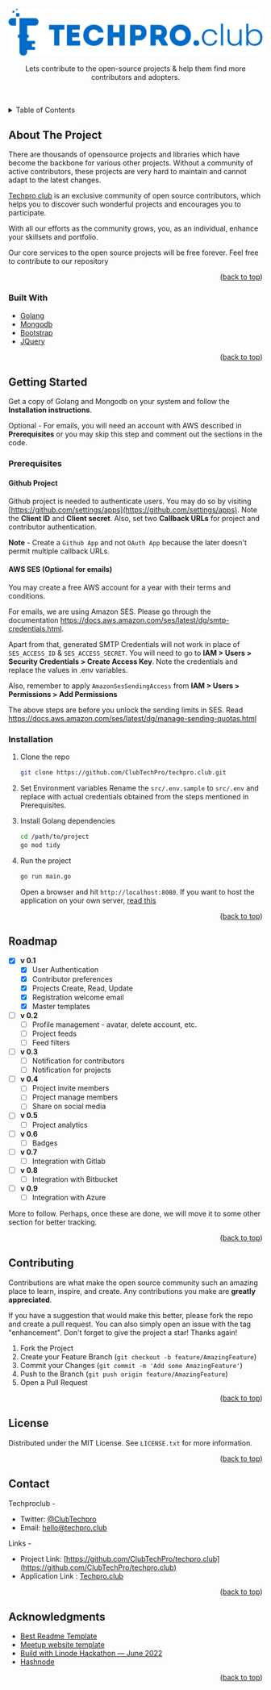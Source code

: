 <div id="top"></div>

<!-- PROJECT LOGO -->
<br />
<div align="center">
  <a href="https://github.com/ClubTechPro/techpro.club">
    <img src="https://github.com/ClubTechPro/techpro.club/blob/master/assets/logos/logo-large.png" alt="Logo" >
  </a>

  <p align="center">
    Lets contribute to the open-source projects & help them find more contributors and adopters.
    <br />
    <br />
    <br />
    
  </p>
</div>

<!-- TABLE OF CONTENTS -->
<details>
  <summary>Table of Contents</summary>
  <ol>
    <li>
      <a href="#about-the-project">About The Project</a>
      <ul>
        <li><a href="#built-with">Built With</a></li>
      </ul>
    </li>
    <li>
      <a href="#getting-started">Getting Started</a>
      <ul>
        <li><a href="#prerequisites">Prerequisites</a></li>
        <li><a href="#installation">Installation</a></li>
      </ul>
    </li>
    <li><a href="#roadmap">Roadmap</a></li>
    <li><a href="#contributing">Contributing</a></li>
    <li><a href="#license">License</a></li>
    <li><a href="#contact">Contact</a></li>
    <li><a href="#acknowledgments">Acknowledgments</a></li>
  </ol>
</details>

<!-- ABOUT THE PROJECT -->

## About The Project

There are thousands of opensource projects and libraries which have become the backbone for various other projects. Without a community of active contributors, these projects are very hard to maintain and cannot adapt to the latest changes.

<a href="https://techpro.club">Techpro club</a> is an exclusive community of open source contributors, which helps you to discover such wonderful projects and encourages you to participate.

With all our efforts as the community grows, you, as an individual, enhance your skillsets and portfolio.

Our core services to the open source projects will be free forever. Feel free to contribute to our repository

<p align="right">(<a href="#top">back to top</a>)</p>

### Built With

-   [Golang](https://go.dev/)
-   [Mongodb](https://www.mongodb.com/)
-   [Bootstrap](https://getbootstrap.com)
-   [JQuery](https://jquery.com)
<!-- -   [AWS SES](https://aws.amazon.com/ses/) -->

<p align="right">(<a href="#top">back to top</a>)</p>

<!-- GETTING STARTED -->

## Getting Started

Get a copy of Golang and Mongodb on your system and follow the **Installation instructions**.

Optional - For emails, you will need an account with AWS described in **Prerequisites** or you may skip this step and comment out the sections in the code.

### Prerequisites

#### Github Project

Github project is needed to authenticate users. You may do so by visiting [https://github.com/settings/apps](https://github.com/settings/apps). Note the **Client ID** and **Client secret**. Also, set two **Callback URLs** for project and contributor authentication.

**Note** - Create a `Github App` and not `OAuth App` because the later doesn't permit multiple callback URLs.

#### AWS SES (Optional for emails)

You may create a free AWS account for a year with their terms and conditions.

For emails, we are using Amazon SES. Please go through the documentation https://docs.aws.amazon.com/ses/latest/dg/smtp-credentials.html.

Apart from that, generated SMTP Credentials will not work in place of `SES_ACCESS_ID` & `SES_ACCESS_SECRET`. You will need to go to **IAM > Users > Security Credentials > Create Access Key**. Note the credentials and replace the values in .env variables.

Also, remember to apply `AmazonSesSendingAccess` from **IAM > Users > Permissions > Add Permissions**

The above steps are before you unlock the sending limits in SES. Read https://docs.aws.amazon.com/ses/latest/dg/manage-sending-quotas.html

### Installation

1. Clone the repo
    ```sh
    git clone https://github.com/ClubTechPro/techpro.club.git
    ```
2. Set Environment variables
   Rename the `src/.env.sample` to `src/.env` and replace with actual credentials obtained from the steps mentioned in Prerequisites.

3. Install Golang dependencies
    ```sh
    cd /path/to/project
    go mod tidy
    ```
4. Run the project
    ```sh
    go run main.go
    ```
    Open a browser and hit `http://localhost:8080`. If you want to host the application on your own server, <a href="hosting.md">read this</a>

<p align="right">(<a href="#top">back to top</a>)</p>

<!-- USAGE EXAMPLES -->

<!-- ROADMAP -->

## Roadmap

-   [x] **v 0.1**
    -   [x] User Authentication
    -   [x] Contributor preferences
    -   [x] Projects Create, Read, Update
    -   [x] Registration welcome email
    -   [x] Master templates
-   [ ] **v 0.2**
    -   [ ] Profile management - avatar, delete account, etc.
    -   [ ] Project feeds
    -   [ ] Feed filters
-   [ ] **v 0.3**
    -   [ ] Notification for contributors
    -   [ ] Notification for projects
-   [ ] **v 0.4**
    -   [ ] Project invite members
    -   [ ] Project manage members
    -   [ ] Share on social media
-   [ ] **v 0.5**
    -   [ ] Project analytics
-   [ ] **v 0.6**
    -   [ ] Badges
-   [ ] **v 0.7**
    -   [ ] Integration with Gitlab
-   [ ] **v 0.8**
    -   [ ] Integration with Bitbucket
-   [ ] **v 0.9**
    -   [ ] Integration with Azure

More to follow. Perhaps, once these are done, we will move it to some other section for better tracking.

<p align="right">(<a href="#top">back to top</a>)</p>

<!-- CONTRIBUTING -->

## Contributing

Contributions are what make the open source community such an amazing place to learn, inspire, and create. Any contributions you make are **greatly appreciated**.

If you have a suggestion that would make this better, please fork the repo and create a pull request. You can also simply open an issue with the tag "enhancement".
Don't forget to give the project a star! Thanks again!

1. Fork the Project
2. Create your Feature Branch (`git checkout -b feature/AmazingFeature`)
3. Commit your Changes (`git commit -m 'Add some AmazingFeature'`)
4. Push to the Branch (`git push origin feature/AmazingFeature`)
5. Open a Pull Request

<p align="right">(<a href="#top">back to top</a>)</p>

<!-- LICENSE -->

## License

Distributed under the MIT License. See `LICENSE.txt` for more information.

<p align="right">(<a href="#top">back to top</a>)</p>

<!-- CONTACT -->

## Contact

Techproclub -

-   Twitter: [@ClubTechpro](https://twitter.com/ClubTechpro)
-   Email: hello@techpro.club

Links -

-   Project Link: [https://github.com/ClubTechPro/techpro.club](https://github.com/ClubTechPro/techpro.club)
-   Application Link : [Techpro.club](https://techpro.club)

<p align="right">(<a href="#top">back to top</a>)</p>

<!-- ACKNOWLEDGMENTS -->

## Acknowledgments

-   [Best Readme Template](https://github.com/othneildrew/Best-README-Template)
-   [Meetup website template](https://onepagelove.com/meetup)
-   [Build with Linode Hackathon — June 2022](https://www.linode.com/?utm_source=hashnode&utm_medium=article&utm_campaign=hackathon_announcement)
-   [Hashnode](https://hashnode.com/)

<p align="right">(<a href="#top">back to top</a>)</p>
